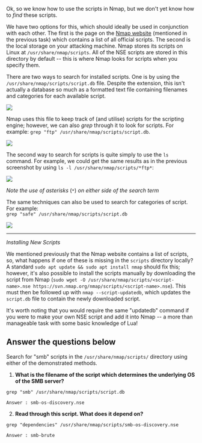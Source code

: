 
Ok, so we know how to use the scripts in Nmap, but we don't yet know how to _find_ these scripts.

We have two options for this, which should ideally be used in conjunction with each other. The first is the page on the [Nmap website](https://nmap.org/nsedoc/) (mentioned in the previous task) which contains a list of all official scripts. The second is the local storage on your attacking machine. Nmap stores its scripts on Linux at `/usr/share/nmap/scripts`. All of the NSE scripts are stored in this directory by default -- this is where Nmap looks for scripts when you specify them.

There are two ways to search for installed scripts. One is by using the `/usr/share/nmap/scripts/script.db` file. Despite the extension, this isn't actually a database so much as a formatted text file containing filenames and categories for each available script.

![](https://i.imgur.com/aJdVSAP.png)  

Nmap uses this file to keep track of (and utilise) scripts for the scripting engine; however, we can also _grep_ through it to look for scripts. For example: `grep "ftp" /usr/share/nmap/scripts/script.db`.  

![](https://i.imgur.com/ijAhZsy.png)  

The second way to search for scripts is quite simply to use the `ls` command. For example, we could get the same results as in the previous screenshot by using `ls -l /usr/share/nmap/scripts/*ftp*`:

![](https://i.imgur.com/7GV9Wzi.png)  

_Note the use of asterisks_ (`*`) _on either side of the search term_

The same techniques can also be used to search for categories of script. For example:  
`grep "safe" /usr/share/nmap/scripts/script.db`  

![](https://i.imgur.com/352GgTj.png)  

---

_Installing New Scripts_

We mentioned previously that the Nmap website contains a list of scripts, so, what happens if one of these is missing in the `scripts` directory locally? A standard `sudo apt update && sudo apt install nmap` should fix this; however, it's also possible to install the scripts manually by downloading the script from Nmap (`sudo wget -O /usr/share/nmap/scripts/<script-name>.nse https://svn.nmap.org/nmap/scripts/<script-name>.nse`). This must then be followed up with `nmap --script-updatedb`, which updates the `script.db` file to contain the newly downloaded script.

It's worth noting that you would require the same "updatedb" command if you were to make your own NSE script and add it into Nmap -- a more than manageable task with some basic knowledge of Lua!


## Answer the questions below

Search for "smb" scripts in the `/usr/share/nmap/scripts/` directory using either of the demonstrated methods.  
1) **What is the filename of the script which determines the underlying OS of the SMB server?**  

```shell
grep "smb" /usr/share/nmap/scripts/script.db

Answer : smb-os-discovery.nse
```


2) **Read through this script. What does it depend on?**

```shell
grep "dependencies" /usr/share/nmap/scripts/smb-os-discovery.nse

Answer : smb-brute
```

